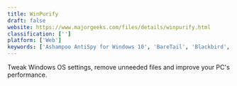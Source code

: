 ```yaml
---
title: WinPurify
draft: false 
website: https://www.majorgeeks.com/files/details/winpurify.html
classification: ['']
platform: ['Web']
keywords: ['Ashampoo AntiSpy for Windows 10', 'BareTail', 'Blackbird', 'DisableWinTracking', 'DoNotSpy10', 'Joebox', 'LogViewPlus', 'Privacy Repairer', 'Private WinTen', 'ShutUp10', 'SnakeTail', 'Spybot Anti-Beacon', 'VirusTotal', 'W10Privacy', 'WPD', 'Win10-Initial-Setup-Script', 'Windows 10 Lite', 'WindowsSpyBlocker', 'Winja', 'xp-AntiSpy']
---
```

Tweak Windows OS settings, remove unneeded files and improve your PC's performance.